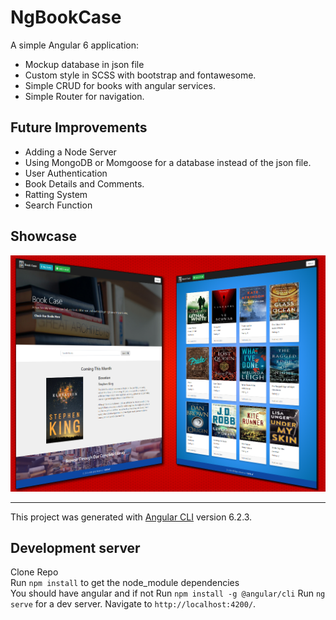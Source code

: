 # NgBookCase
A simple Angular 6 application:
- Mockup database in json file 
- Custom style in SCSS with bootstrap and fontawesome.  
- Simple CRUD for books with angular services.
- Simple Router for navigation.

## Future Improvements 
- Adding a Node Server
- Using MongoDB or Momgoose for a database instead of the json file.
- User Authentication
- Book Details and Comments.
- Ratting System
- Search Function

## Showcase  
![view](https://github.com/MAshrafM/ngBookCase/blob/master/show.png) 

---  
This project was generated with [Angular CLI](https://github.com/angular/angular-cli) version 6.2.3.

## Development server
Clone Repo  
Run `npm install` to get the node_module dependencies  
You should have angular and if not Run `npm install -g @angular/cli` 
Run `ng serve` for a dev server. Navigate to `http://localhost:4200/`. 
